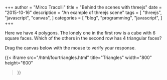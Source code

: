 +++
author = "Mirco Tracolli"
title = "Behind the scenes with threejs"
date = "2015-10-16"
description = "An example of threejs scene"
tags = [
    "threejs",
    "javascript",
    "canvas",
]
categories = [
    "blog",
    "programming",
    "javascript",
]
+++

Here we have 4 polygons. The lonely one in the first row is a cube with 6 square faces. Which of the others in the second row has 4 triangular faces?

Drag the canvas below with the mouse to verify your response.

{{< iframe
    src="/html/fourtriangles.html"
    title="Triangles"
    width="800"
    height="600"
>}}

